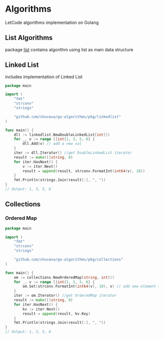 # Algorithms
LetCode algorithms implementation on Golang

## List Algorithms

package [list](./pkg/list/doc.go) contains algorithm using list as main data structure  

## Linked List

includes implementation of Linked List

```go
package main

import (
	"fmt"
	"strconv"
	"strings"

	"github.com/shuvava/go-algorithms/pkg/linkedlist"
)

func main() {
	dll := linkedlist.NewDoubleLinkedList[int]()
	for _, v := range []int{1, 3, 5, 6} {
		dll.Add(v) // add a new val
	}
	iter := dll.Iterator() //get DoubleLinkedList iterator
	result := make([]string, 0)
	for iter.HasNext() {
		v := iter.Next()
		result = append(result, strconv.FormatInt(int64(v), 10))
	}
	fmt.Println(strings.Join(result[:], ", "))
}
// Output: 1, 3, 5, 6
```

## Collections

### Ordered Map

```go
package main

import (
	"fmt"
	"strconv"
	"strings"

	"github.com/shuvava/go-algorithms/pkg/collections"
)

func main() {
	om := collections.NewOrderedMap[string, int]()
	for _, v := range []int{1, 3, 5, 6} {
		om.Set(strconv.FormatInt(int64(v), 10), v) // add new element to the OrderedMap
	}
	iter := om.Iterator() //get OrderedMap iterator
	result := make([]string, 0)
	for iter.HasNext() {
		kv := iter.Next()
		result = append(result, kv.Key)
	}
	fmt.Println(strings.Join(result[:], ", "))
}
// Output: 1, 3, 5, 6
```